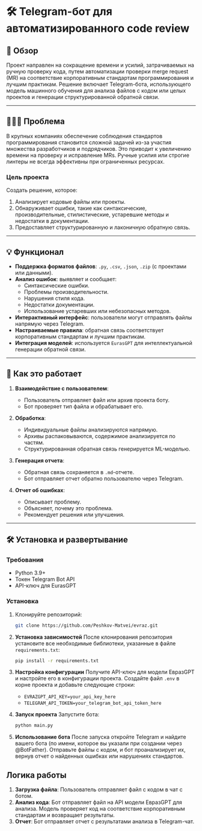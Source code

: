 # 🛠️ Telegram-бот для автоматизированного code review

## 📖 Обзор

Проект направлен на сокращение времени и усилий, затрачиваемых на ручную проверку кода, путем автоматизации проверки merge request (MR) на соответствие корпоративным стандартам программирования и лучшим практикам. Решение включает Telegram-бота, использующего модель машинного обучения для анализа файлов с кодом или целых проектов и генерации структурированной обратной связи.

---

## 🧑🏻‍💻 Проблема

В крупных компаниях обеспечение соблюдения стандартов программирования становится сложной задачей из-за участия множества разработчиков и подрядчиков. Это приводит к увеличению времени на проверку и исправление MRs. Ручные усилия или строгие линтеры не всегда эффективны при ограниченных ресурсах.

### Цель проекта

Создать решение, которое:
1. Анализирует кодовые файлы или проекты.
2. Обнаруживает ошибки, такие как синтаксические, производительные, стилистические, устаревшие методы и недостатки в документации.
3. Предоставляет структурированную и лаконичную обратную связь.

---

## 💡 Функционал

- **Поддержка форматов файлов**: `.py`, `.csv`, `.json`, `.zip` (с проектами или данными).
- **Анализ ошибок**: выявляет и сообщает:
  - Синтаксические ошибки.
  - Проблемы производительности.
  - Нарушения стиля кода.
  - Недостатки документации.
  - Использование устаревших или небезопасных методов.
- **Интерактивный интерфейс**: пользователи могут отправлять файлы напрямую через Telegram.
- **Настраиваемые правила**: обратная связь соответствует корпоративным стандартам и лучшим практикам.
- **Интеграция моделей**: используется `EurasGPT` для интеллектуальной генерации обратной связи.

---

## 🚀 Как это работает

1. **Взаимодействие с пользователем**:
   - Пользователь отправляет файл или архив проекта боту.
   - Бот проверяет тип файла и обрабатывает его.

2. **Обработка**:
   - Индивидуальные файлы анализируются напрямую.
   - Архивы распаковываются, содержимое анализируется по частям.
   - Структурированная обратная связь генерируется ML-моделью.

3. **Генерация отчета**:
   - Обратная связь сохраняется в `.md`-отчете.
   - Бот отправляет отчет обратно пользователю через Telegram.

4. **Отчет об ошибках**:
   - Описывает проблему.
   - Объясняет, почему это проблема.
   - Рекомендует решения или улучшения.

---

## 🛠️ Установка и развертывание

### Требования
- Python 3.9+
- Токен Telegram Bot API
- API-ключ для EurasGPT

### Установка
1. Клонируйте репозиторий:
   ```bash
   git clone https://github.com/Peshkov-Matvei/evraz.git
    ```
2. **Установка зависимостей**
   После клонирования репозитория установите все необходимые библиотеки, указанные в файле `requirements.txt`:
   ```bash
   pip install -r requirements.txt
   ```

3. **Настройка конфигурации**
   Получите API-ключ для модели ЕвразGPT и настройте его в конфигурации проекта. Создайте файл `.env` в корне проекта и добавьте следующие строки:
   - `EVRAZGPT_API_KEY=your_api_key_here`
   - `TELEGRAM_API_TOKEN=your_telegram_bot_api_token_here`

4. **Запуск проекта**
   Запустите бота:
   ```bash
   python main.py
   ```

5. **Использование бота**
   После запуска откройте Telegram и найдите вашего бота (по имени, которое вы указали при создании через @BotFather). Отправьте файлы с кодом, и бот проанализирует их, вернув отчет о найденных ошибках или нарушениях стандартов.
   
## Логика работы

1. **Загрузка файла**: Пользователь отправляет файл с кодом в чат с ботом.
2. **Анализ кода**: Бот отправляет файл на API модели ЕвразGPT для анализа. Модель проверяет код на соответствие корпоративным стандартам и возвращает результаты.
3. **Отчет**: Бот отправляет отчет с результатами анализа в Telegram-чат.
